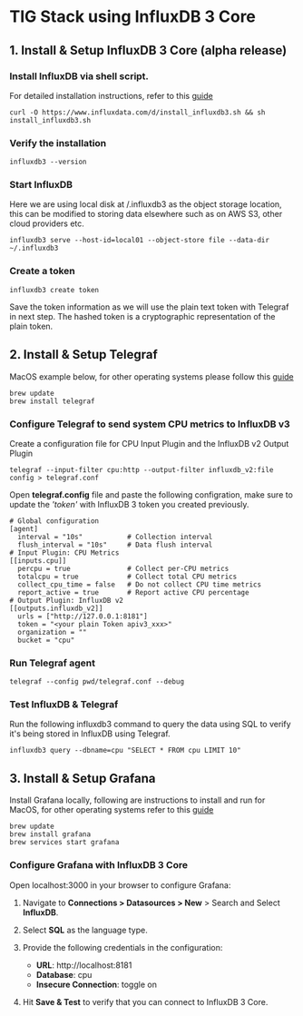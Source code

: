 # TIG Stack using InfluxDB 3 Core

## 1. Install & Setup InfluxDB 3 Core (alpha release)

### Install InfluxDB via shell script.

For detailed installation instructions, refer to this [guide](https://docs.influxdata.com/influxdb3/core/get-started/)

`curl -O https://www.influxdata.com/d/install_influxdb3.sh && sh install_influxdb3.sh`

### Verify the installation 

`influxdb3 --version`

### Start InfluxDB

Here we are using local disk at /.influxdb3 as the object storage location, this can be modified to storing data elsewhere such as on AWS S3, other cloud providers etc.

`influxdb3 serve --host-id=local01 --object-store file --data-dir ~/.influxdb3`

### Create a token

`influxdb3 create token`

Save the token information as we will use the plain text token with Telegraf in next step. The hashed token is a cryptographic representation of the plain token.

## 2. Install & Setup Telegraf 

MacOS example below, for other operating systems please follow this [guide](https://docs.influxdata.com/telegraf/v1/install/?t=macOS#download-and-install-telegraf)

```
brew update
brew install telegraf
```

### Configure Telegraf to send system CPU metrics to InfluxDB v3 

Create a configuration file for CPU Input Plugin and the InfluxDB v2 Output Plugin
```
telegraf --input-filter cpu:http --output-filter influxdb_v2:file config > telegraf.conf
```
Open **telegraf.config** file and paste the following configration, make sure to update the _'token'_ with InfluxDB 3 token you created previously.

```
# Global configuration
[agent]
  interval = "10s"           # Collection interval
  flush_interval = "10s"     # Data flush interval
# Input Plugin: CPU Metrics
[[inputs.cpu]]
  percpu = true              # Collect per-CPU metrics
  totalcpu = true            # Collect total CPU metrics
  collect_cpu_time = false   # Do not collect CPU time metrics
  report_active = true       # Report active CPU percentage
# Output Plugin: InfluxDB v2
[[outputs.influxdb_v2]]
  urls = ["http://127.0.0.1:8181"]
  token = "<your plain Token apiv3_xxx>"
  organization = ""
  bucket = "cpu"
```

### Run Telegraf agent

`telegraf --config pwd/telegraf.conf --debug`

### Test InfluxDB & Telegraf

Run the following influxdb3 command to query the data using SQL to verify it's being stored in InfluxDB using Telegraf.

`influxdb3 query --dbname=cpu "SELECT * FROM cpu LIMIT 10"`


## 3. Install & Setup Grafana 

Install Grafana locally, following are instructions to install and run for MacOS, for other operating systems refer to this [guide](https://grafana.com/docs/grafana/latest/setup-grafana/installation)

```
brew update
brew install grafana
brew services start grafana
```

### Configure Grafana with InfluxDB 3 Core

Open localhost:3000 in your browser to configure Grafana:

1. Navigate to **Connections > Datasources > New** > Search and Select **InfluxDB**.
2. Select **SQL** as the language type. 
3. Provide the following credentials in the configuration:
   - **URL**: http://localhost:8181
   -  **Database**: cpu 
   - **Insecure Connection**: toggle on

4. Hit **Save & Test** to verify that you can connect to InfluxDB 3 Core. 

